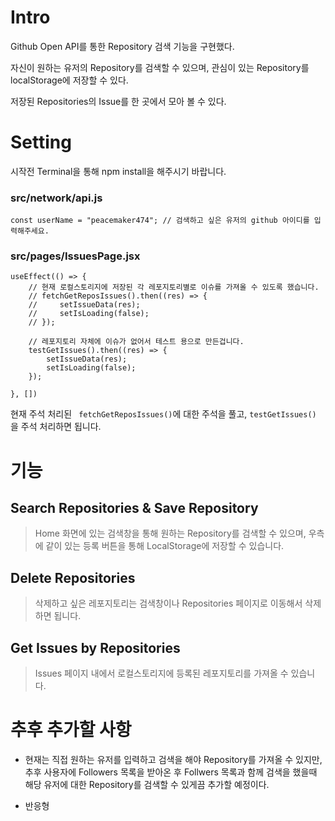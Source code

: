 # Intro

Github Open API를 통한 Repository 검색 기능을 구현했다.

자신이 원하는 유저의 Repository를 검색할 수 있으며, 관심이 있는 Repository를 localStorage에 저장할 수 있다.

저장된 Repositories의 Issue를 한 곳에서 모아 볼 수 있다.

# Setting

시작전 Terminal을 통해 npm install을 해주시기 바랍니다.

### src/network/api.js
    const userName = "peacemaker474"; // 검색하고 싶은 유저의 github 아이디를 입력해주세요.

### src/pages/IssuesPage.jsx
    useEffect(() => {
        // 현재 로컬스토리지에 저장된 각 레포지토리별로 이슈를 가져올 수 있도록 했습니다.
        // fetchGetReposIssues().then((res) => {
        //     setIssueData(res);
        //     setIsLoading(false);
        // });

        // 레포지토리 자체에 이슈가 없어서 테스트 용으로 만든겁니다.
        testGetIssues().then((res) => {
            setIssueData(res);
            setIsLoading(false);
        });

    }, [])

현재 주석 처리된 ``` fetchGetReposIssues()```에 대한 주석을 풀고, ```testGetIssues()``` 을 주석 처리하면 됩니다.

# 기능

## Search Repositories & Save Repository

> Home 화면에 있는 검색창을 통해 원하는 Repository를 검색할 수 있으며, 우측에 같이 있는 등록 버튼을 통해 LocalStorage에 저장할 수 있습니다.

## Delete Repositories
> 삭제하고 싶은 레포지토리는 검색창이나 Repositories 페이지로 이동해서 삭제하면 됩니다.

## Get Issues by Repositories
> Issues 페이지 내에서 로컬스토리지에 등록된 레포지토리를 가져올 수 있습니다.


# 추후 추가할 사항
- 현재는 직접 원하는 유저를 입력하고 검색을 해야 Repository를 가져올 수 있지만, 추후 사용자에 Followers 목록을 받아온 후 Follwers 목록과 함께 검색을 했을때 해당 유저에 대한 Repository를 검색할 수 있게끔 추가할 예정이다.

- 반응형